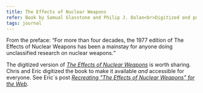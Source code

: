 ```yaml
---
title: The Effects of Nuclear Weapons
refer: Book by Samual Glasstone and Philip J. Dolan<br>Digitized and published by Chris Griffith and Eric A. Meyer
tags: journal
---
```

From the preface: <q>For more than four decades, the 1977 edition of The Effects of Nuclear Weapons has been a mainstay for anyone doing unclassified research on nuclear weapons.</q> 

The digitized version of [<cite>The Effects of Nuclear Weapons</cite>](https://atomicarchive.com/resources/documents/effects/glasstone-dolan/) is worth sharing. Chris and Eric digitized the book to make it available *and* accessible for everyone. See Eric´s post [<cite>Recreating "The Effects of Nuclear Weapons" for the Web</cite>](https://meyerweb.com/eric/thoughts/2022/08/09/recreating-the-effects-of-nuclear-weapons-for-the-web/).

